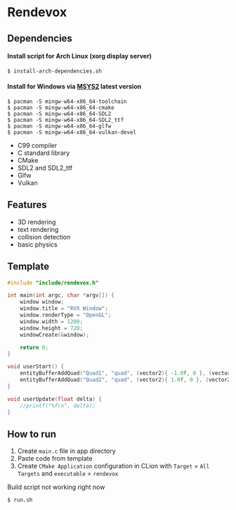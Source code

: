 # Rendevox

## Dependencies
#### Install script for Arch Linux (xorg display server)
``` shell
$ install-arch-dependencies.sh
```

#### Install for Windows via [MSYS2](https://repo.msys2.org/distrib/x86_64/) latest version
```shell
$ pacman -S mingw-w64-x86_64-toolchain
$ pacman -S mingw-w64-x86_64-cmake
$ pacman -S mingw-w64-x86_64-SDL2
$ pacman -S mingw-w64-x86_64-SDL2_ttf
$ pacman -S mingw-w64-x86_64-glfw
$ pacman -S mingw-w64-x86_64-vulkan-devel
```

- C99 compiler
- C standard library
- CMake
- SDL2 and SDL2_ttf
- Glfw
- Vulkan

## Features
- 3D rendering
- text rendering
- collision detection
- basic physics

## Template

```c
#include "include/rendevox.h"

int main(int argc, char *argv[]) {
    window window;
    window.title = "RVX Window";
    window.renderType = "OpenGL";
    window.width = 1280;
    window.height = 720;
    windowCreate(&window);

    return 0;
}

void userStart() {
    entityBufferAddQuad("Quad1", "quad", (vector2){ -1.0f, 0 }, (vector2){ 0.2f, 0.4f });
    entityBufferAddQuad("Quad2", "quad", (vector2){ 1.0f, 0 }, (vector2){ 0.2f, 0.4f });
}

void userUpdate(float delta) {
    //printf("%f\n", delta);
}
```

## How to run

1. Create `main.c` file in app directory
2. Paste code from template
3. Create `CMake Application` configuration in CLion with `Target` = `All Targets` and `executable` = `rendevox`

Build script not working right now
``` shell
$ run.sh
```
